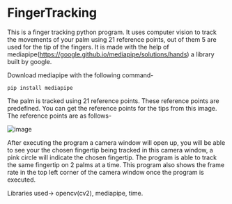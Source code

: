# FingerTracking

This is a finger tracking python program. It uses computer vision to track the movements of your palm using 21 reference points, out of them 5 are used for the tip of the fingers. It is made with the help of mediapipe(https://google.github.io/mediapipe/solutions/hands) a library built by google.

Download mediapipe with the following command-

```
pip install mediapipe
```

The palm is tracked using 21 reference points. These reference points are predefined. You can get the reference points for the tips from this image. The reference points are as follows-

![image](https://user-images.githubusercontent.com/47482433/122686109-28838000-d22d-11eb-83c0-a2d5a465c096.png)

After executing the program a camera window will open up, you will be able to see your the chosen fingertip being tracked in this camera window, a pink circle will indicate the chosen fingertip. The program is able to track the same fingertip on 2 palms at a time. This program also shows the frame rate in the top left corner of the camera window once the program is executed.

Libraries used-> opencv(cv2), mediapipe, time.
